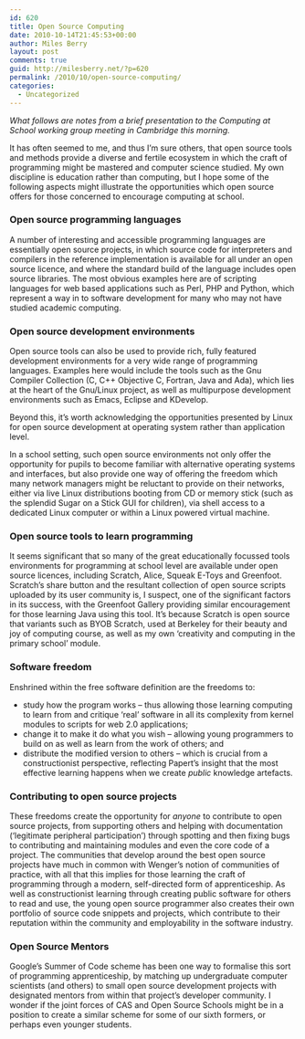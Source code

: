 ```yaml
---
id: 620
title: Open Source Computing
date: 2010-10-14T21:45:53+00:00
author: Miles Berry
layout: post 
comments: true
guid: http://milesberry.net/?p=620
permalink: /2010/10/open-source-computing/
categories:
  - Uncategorized
---
```

<p class="rteindent1">
  <em>What follows are notes from a brief presentation to the Computing at School working group meeting in Cambridge this morning.</em>
</p>

It has often seemed to me, and thus I’m sure others, that open source tools and methods provide a diverse and fertile ecosystem in which the craft of programming might be mastered and computer science studied. My own discipline is education rather than computing, but I hope some of the following aspects might illustrate the opportunities which open source offers for those concerned to encourage computing at school. <!--more-->

<!--break-->

### Open source programming languages

A number of interesting and accessible programming languages are essentially open source projects, in which source code for interpreters and compilers in the reference implementation is available for all under an open source licence, and where the standard build of the language includes open source libraries. The most obvious examples here are of scripting languages for web based applications such as Perl, PHP and Python, which represent a way in to software development for many who may not have studied academic computing.

### Open source development environments

Open source tools can also be used to provide rich, fully featured development environments for a very wide range of programming languages. Examples here would include the tools such as the Gnu Compiler Collection (C, C++ Objective C, Fortran, Java and Ada), which lies at the heart of the Gnu/Linux project, as well as multipurpose development environments such as Emacs, Eclipse and KDevelop.

Beyond this, it’s worth acknowledging the opportunities presented by Linux for open source development at operating system rather than application level.

In a school setting, such open source environments not only offer the opportunity for pupils to become familiar with alternative operating systems and interfaces, but also provide one way of offering the freedom which many network managers might be reluctant to provide on their networks, either via live Linux distributions booting from CD or memory stick (such as the splendid Sugar on a Stick GUI for children), via shell access to a dedicated Linux computer or within a Linux powered virtual machine.

### Open source tools to learn programming

It seems significant that so many of the great educationally focussed tools environments for programming at school level are available under open source licences, including Scratch, Alice, Squeak E-Toys and Greenfoot. Scratch’s share button and the resultant collection of open source scripts uploaded by its user community is, I suspect, one of the significant factors in its success, with the Greenfoot Gallery providing similar encouragement for those learning Java using this tool. It’s because Scratch is open source that variants such as BYOB Scratch, used at Berkeley for their beauty and joy of computing course, as well as my own ‘creativity and computing in the primary school’ module.

### Software freedom

Enshrined within the free software definition are the freedoms to:

  * study how the program works – thus allowing those learning computing to learn from and critique ‘real’ software in all its complexity from kernel modules to scripts for web 2.0 applications;
  * change it to make it do what you wish – allowing young programmers to build on as well as learn from the work of others; and
  * distribute the modified version to others – which is crucial from a constructionist perspective, reflecting Papert’s insight that the most effective learning happens when we create _public_ knowledge artefacts.

### Contributing to open source projects

These freedoms create the opportunity for _anyone_ to contribute to open source projects, from supporting others and helping with documentation (‘legitimate peripheral participation’) through spotting and then fixing bugs to contributing and maintaining modules and even the core code of a project. The communities that develop around the best open source projects have much in common with Wenger’s notion of communities of practice, with all that this implies for those learning the craft of programming through a modern, self-directed form of apprenticeship. As well as constructionist learning through creating public software for others to read and use, the young open source programmer also creates their own portfolio of source code snippets and projects, which contribute to their reputation within the community and employability in the software industry.

### Open Source Mentors

Google’s Summer of Code scheme has been one way to formalise this sort of programming apprenticeship, by matching up undergraduate computer scientists (and others) to small open source development projects with designated mentors from within that project’s developer community. I wonder if the joint forces of CAS and Open Source Schools might be in a position to create a similar scheme for some of our sixth formers, or perhaps even younger students.